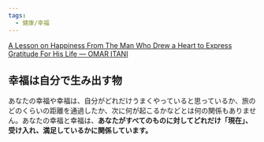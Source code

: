 ```yaml
---
tags:
  - 健康/幸福
---
```

[A Lesson on Happiness From The Man Who Drew a Heart to Express Gratitude For His Life — OMAR ITANI](https://www.omaritani.com/blog/lesson-on-happiness)

## 幸福は自分で生み出す物

あなたの幸福や幸福は、自分がどれだけうまくやっていると思っているか、旅のどのくらいの距離を通過したか、次に何が起こるかなどとは何の関係もありません。あなたの幸福と幸福は、**あなたがすべてのものに対してどれだけ「現在」、受け入れ、満足しているかに関係しています。**

